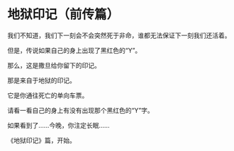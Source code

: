 # 地狱印记（前传篇）

我们不知道，我们下一刻会不会突然死于非命，谁都无法保证下一刻我们还活着。

但是，传说如果自己的身上出现了黑红色的“Y”。

那么，这是撒旦给你留下的印记。

那是来自于地狱的印记。

它是你通往死亡的单向车票。

请看一看自己的身上有没有出现那个黑红色的“Y”字。

如果看到了……今晚，你注定长眠……

《地狱印记》篇，开始。